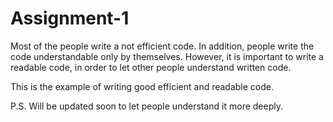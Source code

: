 # Assignment-1

Most of the people write a not efficient code. In addition, people write the code understandable only by themselves. However, it is important to write a readable code, in order to let other people understand written code.

This is the example of writing good efficient and readable code.

P.S. Will be updated soon to let people understand it more deeply.